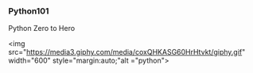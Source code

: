 ### Python101
Python Zero to Hero

<img src="https://media3.giphy.com/media/coxQHKASG60HrHtvkt/giphy.gif" width="600" style="margin:auto;"alt ="python">
